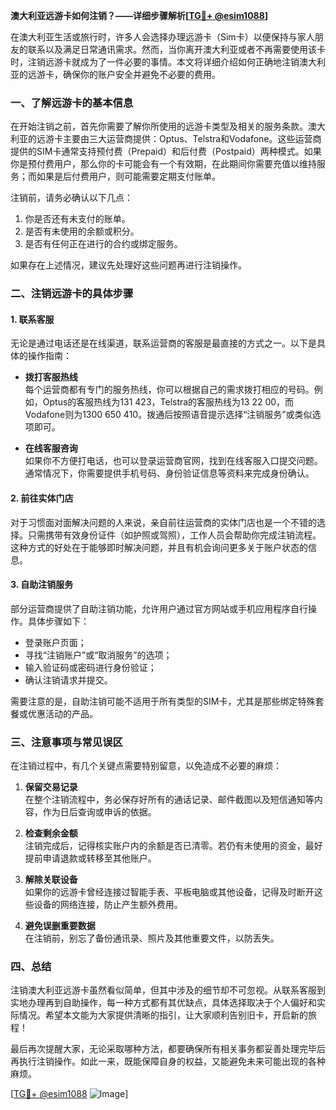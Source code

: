 **澳大利亚远游卡如何注销？——详细步骤解析[[TG💪+ @esim1088](https://t.me/s/esim1088)]**

在澳大利亚生活或旅行时，许多人会选择办理远游卡（Sim卡）以便保持与家人朋友的联系以及满足日常通讯需求。然而，当你离开澳大利亚或者不再需要使用该卡时，注销远游卡就成为了一件必要的事情。本文将详细介绍如何正确地注销澳大利亚的远游卡，确保你的账户安全并避免不必要的费用。

### **一、了解远游卡的基本信息**
在开始注销之前，首先你需要了解你所使用的远游卡类型及相关的服务条款。澳大利亚的远游卡主要由三大运营商提供：Optus、Telstra和Vodafone。这些运营商提供的SIM卡通常支持预付费（Prepaid）和后付费（Postpaid）两种模式。如果你是预付费用户，那么你的卡可能会有一个有效期，在此期间你需要充值以维持服务；而如果是后付费用户，则可能需要定期支付账单。

注销前，请务必确认以下几点：
1. 你是否还有未支付的账单。
2. 是否有未使用的余额或积分。
3. 是否有任何正在进行的合约或绑定服务。

如果存在上述情况，建议先处理好这些问题再进行注销操作。

### **二、注销远游卡的具体步骤**

#### **1. 联系客服**
无论是通过电话还是在线渠道，联系运营商的客服是最直接的方式之一。以下是具体的操作指南：

- **拨打客服热线**  
  每个运营商都有专门的服务热线，你可以根据自己的需求拨打相应的号码。例如，Optus的客服热线为131 423，Telstra的客服热线为13 22 00，而Vodafone则为1300 650 410。拨通后按照语音提示选择“注销服务”或类似选项即可。

- **在线客服咨询**  
  如果你不方便打电话，也可以登录运营商官网，找到在线客服入口提交问题。通常情况下，你需要提供手机号码、身份验证信息等资料来完成身份确认。

#### **2. 前往实体门店**
对于习惯面对面解决问题的人来说，亲自前往运营商的实体门店也是一个不错的选择。只需携带有效身份证件（如护照或驾照），工作人员会帮助你完成注销流程。这种方式的好处在于能够即时解决问题，并且有机会询问更多关于账户状态的信息。

#### **3. 自助注销服务**
部分运营商提供了自助注销功能，允许用户通过官方网站或手机应用程序自行操作。具体步骤如下：
- 登录账户页面；
- 寻找“注销账户”或“取消服务”的选项；
- 输入验证码或密码进行身份验证；
- 确认注销请求并提交。

需要注意的是，自助注销可能不适用于所有类型的SIM卡，尤其是那些绑定特殊套餐或优惠活动的产品。

### **三、注意事项与常见误区**

在注销过程中，有几个关键点需要特别留意，以免造成不必要的麻烦：

1. **保留交易记录**  
  在整个注销流程中，务必保存好所有的通话记录、邮件截图以及短信通知等内容，作为日后查询或申诉的依据。

2. **检查剩余金额**  
  注销完成后，记得核实账户内的余额是否已清零。若仍有未使用的资金，最好提前申请退款或转移至其他账户。

3. **解除关联设备**  
  如果你的远游卡曾经连接过智能手表、平板电脑或其他设备，记得及时断开这些设备的网络连接，防止产生额外费用。

4. **避免误删重要数据**  
  在注销前，别忘了备份通讯录、照片及其他重要文件，以防丢失。

### **四、总结**
注销澳大利亚远游卡虽然看似简单，但其中涉及的细节却不可忽视。从联系客服到实地办理再到自助操作，每一种方式都有其优缺点，具体选择取决于个人偏好和实际情况。希望本文能为大家提供清晰的指引，让大家顺利告别旧卡，开启新的旅程！

最后再次提醒大家，无论采取哪种方法，都要确保所有相关事务都妥善处理完毕后再执行注销操作。如此一来，既能保障自身的权益，又能避免未来可能出现的各种麻烦。

[[TG💪+ @esim1088](https://t.me/s/esim1088) ![Image](https://i.postimg.cc/4NQfJmqS/Snipaste-2025-05-13-00-14-12.png)]